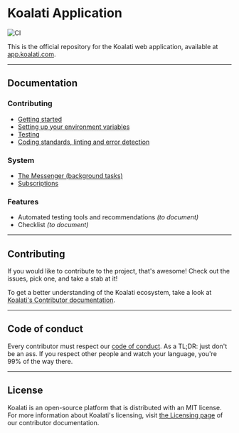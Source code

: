 # Koalati Application

![CI](https://github.com/koalatiapp/app/workflows/CI/badge.svg)

This is the official repository for the Koalati web application, available at [app.koalati.com](https://app.koalati.com).

---

## Documentation

### Contributing
  - [Getting started](docs/contributing/getting-started.md)
  - [Setting up your environment variables](docs/contributing/environment-variables.md)
  - [Testing](docs/contributing/testing.md)
  - [Coding standards, linting and error detection](docs/contributing/coding-standards.md)
### System
  - [The Messenger (background tasks)](docs/system/messenger.md)
  - [Subscriptions](docs/system/subscriptions.md)
### Features
  - Automated testing tools and recommendations _(to document)_
  - Checklist _(to document)_

---

## Contributing

If you would like to contribute to the project, that's awesome!
Check out the issues, pick one, and take a stab at it!

To get a better understanding of the Koalati ecosystem, take a look at [Koalati's Contributor documentation](https://docs.koalati.com/).

---

## Code of conduct

Every contributor must respect our [code of conduct](https://docs.koalati.com/code-of-conduct).
As a TL;DR: just don't be an ass. If you respect other people and watch your language, you're 99% of the way there.

---

## License

Koalati is an open-source platform that is distributed with an MIT license.
For more information about Koalati's licensing, visit [the Licensing page](https://docs.koalati.com/docs/licensing) of our contributor documentation.
